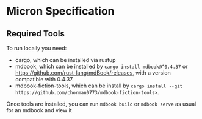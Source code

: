 # Micron Specification


## Required Tools

To run locally you need:
* cargo, which can be installed via rustup
* mdbook, which can be installed by `cargo install mdbook@^0.4.37` or <https://github.com/rust-lang/mdBook/releases>, with a version compatible with 0.4.37.
* mdbook-fiction-tools, which can be install by `cargo install --git https://github.com/chorman0773/mdbook-fiction-tools>`. 

Once tools are installed, you can run `mdbook build` or `mdbook serve` as usual for an mdbook and view it 
